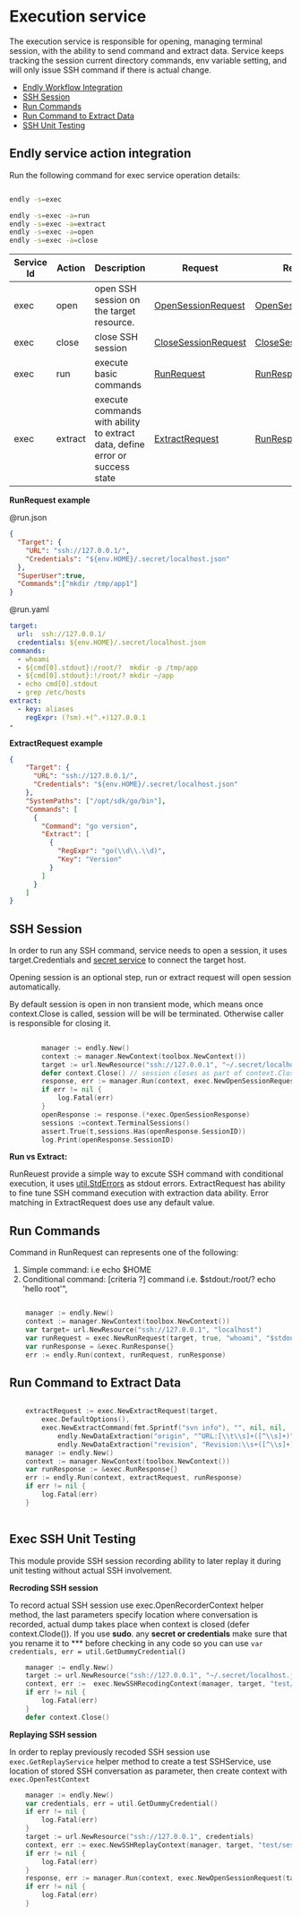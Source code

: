 # Execution service

The execution service is responsible for opening, managing terminal session, with the ability to send command and extract data.
Service keeps tracking the session current directory commands, env variable setting, and will only issue SSH command if there is actual change. 


- [Endly Workflow Integration](#endly)
- [SSH Session](#session)
- [Run Commands](#run)
- [Run Command to Extract Data](#extract)
- [SSH Unit Testing](#testing)




<a name="endly"></a>
## Endly service action integration

Run the following command for exec service operation details:

```bash

endly -s=exec

endly -s=exec -a=run
endly -s=exec -a=extract
endly -s=exec -a=open
endly -s=exec -a=close

```


| Service Id | Action | Description | Request | Response |
| --- | --- | --- | --- | --- |
| exec | open | open SSH session on the target resource. | [OpenSessionRequest](contract.go) | [OpenSessionResponse](contract.go) |
| exec | close | close SSH session | [CloseSessionRequest](contract.go) | [CloseSessionResponse](contract.go) |
| exec | run | execute basic commands | [RunRequest](contract.go) | [RunResponse](contract.go) |
| exec | extract | execute commands with ability to extract data, define error or success state | [ExtractRequest](contract.go) | [RunResponse](contract.go) |


**RunRequest example**


@run.json

```json
{
  "Target": {
    "URL": "ssh://127.0.0.1/",
    "Credentials": "${env.HOME}/.secret/localhost.json"
  },
  "SuperUser":true,
  "Commands":["mkdir /tmp/app1"]
}
```

@run.yaml

```yaml
target:
  url:  ssh://127.0.0.1/
  credentials: ${env.HOME}/.secret/localhost.json
commands:
  - whoami
  - ${cmd[0].stdout}:/root/?  mkdir -p /tmp/app
  - ${cmd[0].stdout}:!/root/? mkdir ~/app
  - echo cmd[0].stdout
  - grep /etc/hosts  
extract:
  - key: aliases
    regExpr: (?sm).+(^.+)127.0.0.1
- 
```

**ExtractRequest example**


```json
{
	"Target": {
	  "URL": "ssh://127.0.0.1/",
	  "Credentials": "${env.HOME}/.secret/localhost.json"
	},
	"SystemPaths": ["/opt/sdk/go/bin"],
	"Commands": [
	  {
		"Command": "go version",
		"Extract": [
		  {
			"RegExpr": "go(\\d\\.\\d)",
			"Key": "Version"
		  }
		]
	  }
	]
}
```



<a name="session"></a>
## SSH Session

In order to run any SSH command, service needs to open a session, it uses target.Credentials and [secret service](https://github.com/viant/toolbox/tree/master/secret) to connect the target host.

Opening session is an optional step, run or extract request will open session automatically.

By default session is open in non transient mode, which means once context.Close is called, session will be will be terminated. Otherwise caller is responsible for closing it.


```go
    
        manager := endly.New()
        context := manager.NewContext(toolbox.NewContext())
        target := url.NewResource("ssh://127.0.0.1", "~/.secret/localhost.json")
        defer context.Close() // session closes as part of context.Close
        response, err := manager.Run(context, exec.NewOpenSessionRequest(target, []string{"/usr/local/bin"}, map[string]string{"M2_HOME":"/users/test/.m2/"},false, "/"))
        if err != nil {
            log.Fatal(err)
        }
        openResponse := response.(*exec.OpenSessionResponse)
        sessions :=context.TerminalSessions()
        assert.True(t,sessions.Has(openResponse.SessionID))
        log.Print(openResponse.SessionID)


``` 


**Run vs Extract:**

RunReuest provide a simple way to excute SSH command with conditional execution, it uses [util.StdErrors](https://github.com/viant/endly/blob/master/util/stdoututil.go#L16) as stdout errors.
ExtractRequest has ability to fine tune SSH command execution with extraction data ability. Error matching in ExtractRequest does use any default value.

<a name="run"></a>
## Run Commands

Command in RunRequest can represents one of the following:

1) Simple command: i.e echo $HOME   
2) Conditional command: [criteria ?] command
    i.e. $stdout:/root/? echo 'hello root'",  
       

```go

    manager := endly.New()
    context := manager.NewContext(toolbox.NewContext())
    var target= url.NewResource("ssh://127.0.0.1", "localhost")
    var runRequest = exec.NewRunRequest(target, true, "whoami", "$stdout:/root/? echo 'hello root'")
    var runResponse = &exec.RunResponse{}
    err := endly.Run(context, runRequest, runResponse)

```    

<a name="extract"></a>
## Run Command to Extract Data


```go

    extractRequest := exec.NewExtractRequest(target,
		exec.DefaultOptions(),
		exec.NewExtractCommand(fmt.Sprintf("svn info"), "", nil, nil,
			endly.NewDataExtraction("origin", "^URL:[\\t\\s]+([^\\s]+)", false),
			endly.NewDataExtraction("revision", "Revision:\\s+([^\\s]+)", false)))
    manager := endly.New()
    context := manager.NewContext(toolbox.NewContext())
    var runResponse := &exec.RunResponse{}
    err := endly.Run(context, extractRequest, runResponse)
    if err != nil {
        log.Fatal(err)
    }
  			
```


<a name="testing"></a>
## Exec SSH Unit Testing

This module provide  SSH session recording ability to later replay it during unit testing without actual SSH involvement.  

**Recroding SSH session**

To record actual SSH session use  exec.OpenRecorderContext helper method, the last parameters specify location where conversation is recorded, actual dump takes place when context is closed (defer context.Clode()).
If you use **sudo**. any **secret or credentials** make sure that you rename it to *** before checking in any code so you can use  `var credentials, err = util.GetDummyCredential()`


```go
	manager := endly.New()
	target := url.NewResource("ssh://127.0.0.1", "~/.secret/localhost.json")
	context, err :=  exec.NewSSHRecodingContext(manager, target, "test/session/context")
	if err != nil {
		log.Fatal(err)
	}
	defer context.Close()

```


**Replaying SSH session**

In order to replay previously recoded SSH session use `exec.GetReplayService` helper method to create
a test SSHService, use location of stored SSH conversation  as parameter, then create context with `exec.OpenTestContext` 


```go
	manager := endly.New()
	var credentials, err = util.GetDummyCredential()
	if err != nil {
		log.Fatal(err)
	}
	target := url.NewResource("ssh://127.0.0.1", credentials)
	context, err := exec.NewSSHReplayContext(manager, target, "test/session/transient")
	if err != nil {
		log.Fatal(err)
	}
	response, err := manager.Run(context, exec.NewOpenSessionRequest(target, []string{"/usr/local/bin"}, map[string]string{"M2_HOME": "/users/test/.m2/"}, false, "/"))
    if err != nil {
        log.Fatal(err)
    }
```